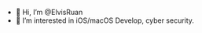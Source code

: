 - 👋 Hi, I’m @ElvisRuan
- 👀 I’m interested in iOS/macOS Develop, cyber security.

<!---
ElvisRuan/ElvisRuan is a ✨ special ✨ repository because its `README.md` (this file) appears on your GitHub profile.
You can click the Preview link to take a look at your changes.
--->

